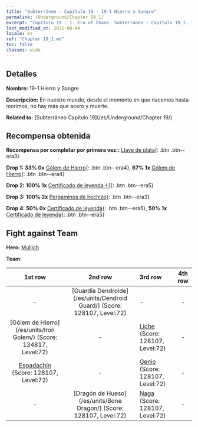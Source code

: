 ```yaml
---
title: "Subterráneo - Capítulo 19 - 19-1 Hierro y Sangre"
permalink: /Underground/Chapter 19_1/
excerpt: "Capítulo 19 - 1. Era of Chaos  Subterráneo - Capítulo 19_1. 19-1 Hierro y Sangre"
last_modified_at: 2021-08-04
locale: es
ref: "Chapter 19_1.md"
toc: false
classes: wide
---
```


## Detalles

 **Nombre:** 19-1 Hierro y Sangre

 **Descripción:** En nuestro mundo, desde el momento en que nacemos hasta morimos, no hay más que acero y muerte.

 **Related to:** [Subterráneo Capítulo 19](/es/Underground/Chapter 19/)

## Recompensa obtenida

 **Recompensa por completar por primera vez::** [Llave de plata](/ItemsES/con_693/){: .btn .btn--era3}

 **Drop 1:** **33% 0x** [Gólem de Hierro](/ItemsES/unt_237/){: .btn .btn--era4}, **67% 1x** [Gólem de Hierro](/ItemsES/unt_237/){: .btn .btn--era4}

 **Drop 2:** **100% 1x** [Certificado de leyenda +1](/ItemsES/mat_74/){: .btn .btn--era5}

 **Drop 3:** **100% 2x** [Pergaminos de hechizo](/ItemsES/con_694/){: .btn .btn--era3}

 **Drop 4:** **50% 0x** [Certificado de leyenda](/ItemsES/mat_67/){: .btn .btn--era5}, **50% 1x** [Certificado de leyenda](/ItemsES/mat_67/){: .btn .btn--era5}


## Fight against Team
 **Hero:** [Mullich](/es/heroes/Mullich/)

 **Team:**


  | 1st row | 2nd row | 3rd row | 4th row |
  |:----:|:----:|:----|:----:|
  | - | [Guardia Dendroide](/es/units/Dendroid Guard/) (Score: 128107, Level:72)  | - | - |
  | [Gólem de Hierro](/es/units/Iron Golem/) (Score: 134817, Level:72)  | - | [Liche](/es/units/Lich/) (Score: 128107, Level:72)  | - |
  | [Espadachín](/es/units/Swordsman/) (Score: 128107, Level:72)  | - | [Genio](/es/units/Genie/) (Score: 128107, Level:72)  | - |
  | - | [Dragón de Hueso](/es/units/Bone Dragon/) (Score: 128107, Level:72)  | [Naga](/es/units/Naga/) (Score: 128107, Level:72)  | - |


